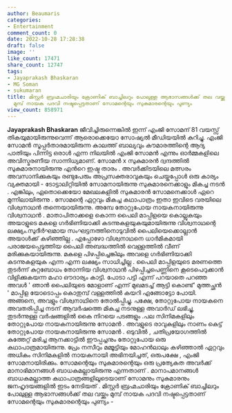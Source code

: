 ```yaml
---
author: Beaumaris
categories:
- Entertainment
comment_count: 0
date: 2022-10-28 17:28:38
draft: false
image: ''
like_count: 17471
share_count: 12747
tags:
- Jayaprakash Bhaskaran
- MG Soman
- sukumaran
title: മിസ്റ്റർ ബ്രഹ്മചാരിയും ക്രോണിക് ബാച്ചിലറും പോലുള്ള ആഭാസങ്ങൾക്ക് തല വയ്ക്കും
  മുമ്പ് നായക പദവി നഷ്ടപ്പെട്ടതാണ് സോമന്റെയും സുകുമാരന്റെയും പുണ്യം
view_count: 858971
---
```


**Jayaprakash Bhaskaran** ജീവിച്ചിരുന്നെങ്കിൽ ഇന്ന് എംജി സോമന് 81 വയസ്സ് തികയുമായിരുന്നുവെന്ന് ആരൊക്കെയോ സോഷ്യൽ മീഡിയയിൽ കുറിച്ചു. എംജി സോമൻ സൂപ്പർതാരമായിരുന്ന കാലത്ത് ബാല്യവും കൗമാരത്തിന്റെ ആദ്യ പാതിയും പിന്നിട്ട ഒരാൾ എന്ന നിലയിൽ എംജി സോമൻ എന്നും ഓർമ്മകളിലെ അവിസ്മരണീയ സാന്നിധ്യമാണ്. സോമൻ x സുകുമാരൻ ദ്വന്ദത്തിൽ സുകുമാരനായിരുന്നു എൻറെ ഇഷ്ട താരം . അവർക്കിടയിലെ മത്സരം അവസാനിക്കുകയും രണ്ടുപേരും അപ്രസക്തരാവുകയും ചെയ്തപ്പോൾ ഒരു കാര്യം വ്യക്തമായി - ടോട്ടാലിറ്റിയിൽ സോമനായിരുന്നു സുകുമാരനെക്കാളും മികച്ച നടൻ . എങ്കിലും, ഏതൊക്കെയോ മേഖലകളിൽ സുകുമാരൻ സോമനെക്കാൾ ഏറെ മുന്നിലായിരുന്നു . സോമന്റെ ഏറ്റവും മികച്ച കഥാപാത്രം ഇതാ ഇവിടെ വരയിലെ വിശ്വനാഥൻ തന്നെയായിരുന്നു. അമ്പേ തോറ്റുപോയ നായകനായിരുന്നു വിശ്വനാഥൻ . മാതാപിതാക്കളെ കൊന്ന പൈലി മാപ്പിളയെ കൊല്ലുകയും അയാളുടെ മകളെ ഗർഭിണിയാക്കി കടന്നുകളയുകയുമായിരുന്നു വിശ്വനാഥന്റെ ലക്ഷ്യം.സുദീർഘമായ സംഘട്ടനത്തിനൊടുവിൽ പൈലിയെക്കൊല്ലാൻ അയാൾക്ക് കഴിഞ്ഞില്ല . എപ്പോഴോ വിശ്വനാഥനെ ധാർമികമായി പരാജയപ്പെടുത്തിയ പൈലി അബദ്ധത്തിൽ വെള്ളത്തിൽ വീണ് മരിക്കുകയായിരുന്നു. മകളെ പിഴപ്പിച്ചെങ്കിലും അവളെ ഗർഭിണിയാക്കി കടന്നുകളയുക എന്ന എന്ന ലക്ഷ്യം സാധിച്ചില്ല . പൈലി മാപ്പിളയുടെ മരണത്തെ തുടർന്ന് കുറ്റബോധം തോന്നിയ വിശ്വനാഥൻ പിഴപ്പിച്ചപെണ്ണിനെ കൂടെപെറുക്കാൻ വിളിക്കുകയന്ന മഹാ ഔദാര്യം കാട്ടി. പോടാ പട്ടി എന്ന് പറയാതെ പറഞ്ഞ അവൾ ' ഞാൻ പൈലിയുടെ മോളാണ് എന്ന് മുഖമടച്ച് ആട്ടി കൊണ്ട്' മുത്തച്ഛൻ ' മാപ്പിള യോടൊപ്പം കൊതുമ്പ് വള്ളത്തിൽ കയറി എങ്ങോട്ടോ പോയി. അങ്ങനെ, അവളും വിശ്വനാഥിനെ തോൽപ്പിച്ചു. പക്ഷേ, തോറ്റുപോയ നായകനെ അവതരിപ്പിച്ച നടന് ആവർഷത്തെ മികച്ച നടനുള്ള അവാർഡ് ലഭിച്ചു, തുടർന്നുള്ള വർഷങ്ങളിൽ കൈ നിറയെ പടങ്ങളും .പല സിനിമകളിലും തോറ്റുപോയ നായകനായിരുന്നു സോമൻ . അവളുടെ രാവുകളിലും നാണം കെട്ട് തോറ്റുപോയ നായകനായിരുന്നു സോമൻ . ഒടുവിൽ , ചതിപ്രയോഗത്തിൽ കുത്തേറ്റ് മരിച്ച ആനക്കാട്ടിൽ ഈപ്പച്ചനും തോറ്റുപോയ ഒരു കഥാപാത്രമായിരുന്നു. പ്രേം നസീറും മമ്മൂട്ടിയും മോഹൻലാലും കഴിഞ്ഞാൽ ഏറ്റവും അധികം സിനിമകളിൽ നായകനായി അഭിനയിച്ചത്, ഒരുപക്ഷേ , എംജി സോമനായിരിക്കും. സോമന്റെയും സുകുമാരന്റെയും ഒരു പ്രത്യേകത അവർക്ക് മാനാഭിമാനങ്ങൾ ബാധകമല്ലായിരുന്നു എന്നതാണ് . മാനാപമാനങ്ങൾ ബാധകമല്ലാത്ത കഥാപാത്രങ്ങളിലൂടെയാണ് സോമനും സുകുമാരനും ജനഹൃദയങ്ങളിൽ ഇടം നേടിയത് . മിസ്റ്റർ ബ്രഹ്മചാരിയും ക്രോണിക് ബാച്ചിലറും പോലുള്ള ആഭാസങ്ങൾക്ക് തല വയ്ക്കും മുമ്പ് നായക പദവി നഷ്ടപ്പെട്ടതാണ് സോമന്റെയും സുകുമാരന്റെയും പുണ്യം -